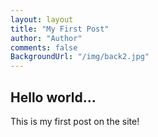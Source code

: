 ```yaml
--- 
layout: layout
title: "My First Post"
author: "Author"
comments: false
BackgroundUrl: "/img/back2.jpg"
---
```


## Hello world...

This is my first post on the site!